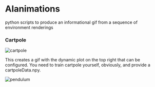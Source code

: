 # AIanimations
python scripts to produce an informational gif from a sequence of environment renderings

### Cartpole

![cartpole](https://github.com/JackBosco/AIanimations/blob/main/cartpole.gif)

This creates a gif with the dynamic plot on the top right that can be configured.
You need to train cartpole yourself, obviously, and provide a cartpoleData.npy.

![pendulum](https://github.com/JackBosco/AIanimations/blob/main/pendulum.gif)
